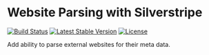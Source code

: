 Website Parsing with Silverstripe
=================================

[![Build Status](https://travis-ci.org/notthatbad/silverstripe-website-parsing.svg)](https://travis-ci.org/notthatbad/silverstripe-website-parsing)
[![Latest Stable Version](https://poser.pugx.org/ntb/silverstripe-website-parsing/v/stable)](https://packagist.org/packages/ntb/silverstripe-website-parsing)
[![License](https://poser.pugx.org/ntb/silverstripe-website-parsing/license)](https://packagist.org/packages/ntb/silverstripe-website-parsing)

Add ability to parse external websites for their meta data.

